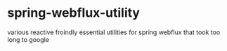 # spring-webflux-utility
various reactive froindly essential utilities for spring webflux that took too long to google 
